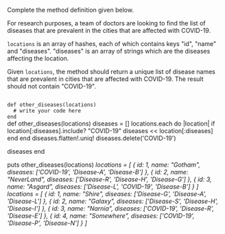 Complete the method definition given below.

For research purposes, a team of doctors are looking to find the list of diseases that are prevalent in the cities that are affected with COVID-19.

`locations` is an array of hashes, each of which contains keys "id", "name" and "diseases". "diseases" is an array of strings which are the diseases affecting the location.

Given `locations`, the method should return a unique list of disease names that are prevalent in cities that are affected with COVID-19. The result should not contain "COVID-19".

<codeblock language="ruby" type="exercise" testMode="multipleInput">
<code>
def other_diseases(locations)
  # write your code here
end
</code>

<solution>
def other_diseases(locations)
  diseases = []
  locations.each do |location|
    if location[:diseases].include? "COVID-19"
      diseases << location[:diseases]
    end
  end
  diseases.flatten!.uniq!
  diseases.delete('COVID-19')

  diseases
end
</solution>

<testcases>
<caller>
puts other_diseases(locations)
</caller>
<testcase>
<i>
locations = [
  {
    id: 1,
    name: "Gotham",
    diseases: ['COVID-19', 'Disease-A', 'Disease-B']
  },
  {
    id: 2,
    name: "NeverLand",
    diseases: ['Disease-R', 'Disease-H', 'Disease-G']
  },
  {
    id: 3,
    name: "Asgard",
    diseases: ['Disease-L', 'COVID-19', 'Disease-B']
  }
]
</i>
</testcase>
<testcase>
<i>
locations = [
  {
    id: 1,
    name: "Shire",
    diseases: ['Disease-G', 'Disease-A', 'Disease-L']
  },
  {
    id: 2,
    name: "Galaxy",
    diseases: ['Disease-S', 'Disease-H', 'Disease-I']
  },
  {
    id: 3,
    name: "Narnia",
    diseases: ['COVID-19', 'Disease-R', 'Disease-E']
  },
  {
    id: 4,
    name: "Somewhere",
    diseases: ['COVID-19', 'Disease-P', 'Disease-N']
  }
]
</i>
</testcase>
</testcases>
</codeblock>

